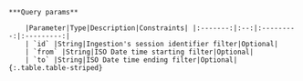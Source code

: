     ***Query params**

        |Parameter|Type|Description|Constraints| |:-------:|:--:|:---------:|:---------:|
        | `id` |String|Ingestion's session identifier filter|Optional|
        | `from` |String|ISO Date time starting filter|Optional|
        | `to` |String|ISO Date time ending filter|Optional|
    {:.table.table-striped}
